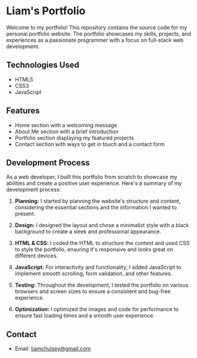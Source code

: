# Liam's Portfolio

Welcome to my portfolio! This repository contains the source code for my personal portfolio website. The portfolio showcases my skills, projects, and experiences as a passionate programmer with a focus on full-stack web development.

## Technologies Used

- HTML5
- CSS3
- JavaScript

## Features

- Home section with a welcoming message
- About Me section with a brief introduction
- Portfolio section displaying my featured projects
- Contact section with ways to get in touch and a contact form

## Development Process

As a web developer, I built this portfolio from scratch to showcase my abilities and create a positive user experience. Here's a summary of my development process:

1. **Planning:** I started by planning the website's structure and content, considering the essential sections and the information I wanted to present.

2. **Design:** I designed the layout and chose a minimalist style with a black background to create a sleek and professional appearance.

3. **HTML & CSS:** I coded the HTML to structure the content and used CSS to style the portfolio, ensuring it's responsive and looks great on different devices.

4. **JavaScript:** For interactivity and functionality, I added JavaScript to implement smooth scrolling, form validation, and other features.

5. **Testing:** Throughout the development, I tested the portfolio on various browsers and screen sizes to ensure a consistent and bug-free experience.

6. **Optimization:** I optimized the images and code for performance to ensure fast loading times and a smooth user experience.

## Contact

- Email: [liamchulsey@gmail.com](mailto:liamchulsey@gmail.com)
